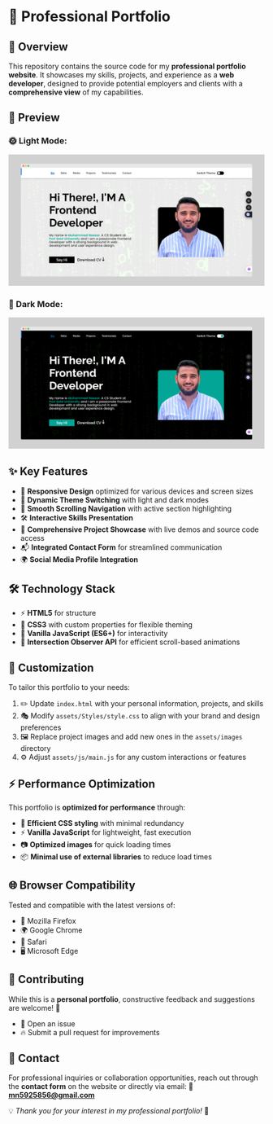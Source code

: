 # 🚀 Professional Portfolio

## 📝 Overview

This repository contains the source code for my **professional portfolio website**. It showcases my skills, projects, and experience as a **web developer**, designed to provide potential employers and clients with a **comprehensive view** of my capabilities.

## 📸 Preview

### 🌞 Light Mode:
![Portfolio Preview](./assets/Images/Portfolio.png)

### 🌙 Dark Mode:
![Portfolio Dark Mode Preview](./assets/Images/Portfolio-dark.png)

## ✨ Key Features

- 📱 **Responsive Design** optimized for various devices and screen sizes
- 🎨 **Dynamic Theme Switching** with light and dark modes
- 🔗 **Smooth Scrolling Navigation** with active section highlighting
- 🛠️ **Interactive Skills Presentation**
- 📂 **Comprehensive Project Showcase** with live demos and source code access
- 📬 **Integrated Contact Form** for streamlined communication
- 🌍 **Social Media Profile Integration**

## 🛠️ Technology Stack

- ⚡ **HTML5** for structure
- 🎨 **CSS3** with custom properties for flexible theming
- 🚀 **Vanilla JavaScript (ES6+)** for interactivity
- 👀 **Intersection Observer API** for efficient scroll-based animations

## 🎨 Customization

To tailor this portfolio to your needs:

1. ✏️ Update `index.html` with your personal information, projects, and skills
2. 🎭 Modify `assets/Styles/style.css` to align with your brand and design preferences
3. 🖼️ Replace project images and add new ones in the `assets/images` directory
4. ⚙️ Adjust `assets/js/main.js` for any custom interactions or features

## ⚡ Performance Optimization

This portfolio is **optimized for performance** through:

- 🎯 **Efficient CSS styling** with minimal redundancy
- ⚡ **Vanilla JavaScript** for lightweight, fast execution
- 📷 **Optimized images** for quick loading times
- 📦 **Minimal use of external libraries** to reduce load times

## 🌐 Browser Compatibility

Tested and compatible with the latest versions of:

- 🦊 Mozilla Firefox
- 🌍 Google Chrome
- 🍏 Safari
- 🖥️ Microsoft Edge

## 🤝 Contributing

While this is a **personal portfolio**, constructive feedback and suggestions are welcome! 🙌

- 📌 Open an issue
- 🔥 Submit a pull request for improvements

## 📩 Contact

For professional inquiries or collaboration opportunities, reach out through the **contact form** on the website or directly via email: 📧 **mn5925856@gmail.com**

💡 *Thank you for your interest in my professional portfolio!* 🚀
